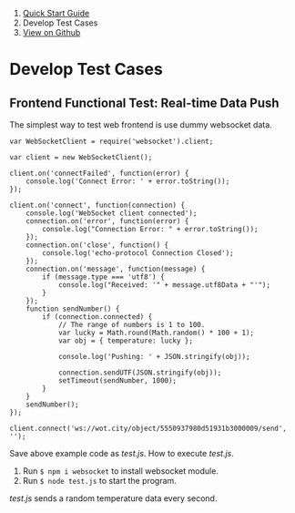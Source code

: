 <div class="row">
    <div class="col-md-12">
        <ol class="breadcrumb">
          <li><a href="#">Quick Start Guide</a></li>
          <li class="active">Develop Test Cases</li>
          <li class="active github"><a href="https://github.com/wotcity/quick-start-guide/tree/master/en-us/getting-started" class="fa fa-github">View on Github</a></li>
        </ol>
    </div>
</div>

# Develop Test Cases

## Frontend Functional Test: Real-time Data Push

The simplest way to test web frontend is use dummy websocket data. 

```
var WebSocketClient = require('websocket').client;

var client = new WebSocketClient();

client.on('connectFailed', function(error) {
    console.log('Connect Error: ' + error.toString());
});

client.on('connect', function(connection) {
    console.log('WebSocket client connected');
    connection.on('error', function(error) {
        console.log("Connection Error: " + error.toString());
    });
    connection.on('close', function() {
        console.log('echo-protocol Connection Closed');
    });
    connection.on('message', function(message) {
        if (message.type === 'utf8') {
            console.log("Received: '" + message.utf8Data + "'");
        }
    });
    function sendNumber() {
        if (connection.connected) {
            // The range of numbers is 1 to 100.
            var lucky = Math.round(Math.random() * 100 + 1);
            var obj = { temperature: lucky };

            console.log('Pushing: ' + JSON.stringify(obj));

            connection.sendUTF(JSON.stringify(obj));
            setTimeout(sendNumber, 1000);
        }
    }
    sendNumber();
});

client.connect('ws://wot.city/object/5550937980d51931b3000009/send', '');
```

Save above example code as *test.js*. How to execute *test.js*.

1. Run `$ npm i websocket` to install websocket module.
2. Run `$ node test.js` to start the program.

*test.js* sends a random temperature data every second.
